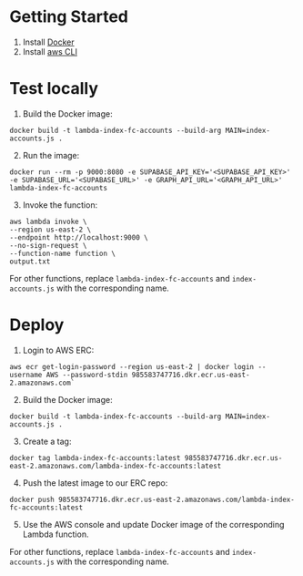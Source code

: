 # Getting Started

1. Install [Docker](https://docs.docker.com/get-started/)
1. Install [aws CLI](https://docs.aws.amazon.com/cli/v1/userguide/install-macos.html#awscli-install-osx-pip)

# Test locally

1. Build the Docker image:

```
docker build -t lambda-index-fc-accounts --build-arg MAIN=index-accounts.js .
```

2. Run the image:

```
docker run --rm -p 9000:8080 -e SUPABASE_API_KEY='<SUPABASE_API_KEY>' -e SUPABASE_URL='<SUPABASE_URL>' -e GRAPH_API_URL='<GRAPH_API_URL>' lambda-index-fc-accounts
```

3. Invoke the function:

```
aws lambda invoke \
--region us-east-2 \
--endpoint http://localhost:9000 \
--no-sign-request \
--function-name function \
output.txt
```

For other functions, replace `lambda-index-fc-accounts` and `index-accounts.js` with the corresponding name.

# Deploy

1. Login to AWS ERC:

```
aws ecr get-login-password --region us-east-2 | docker login --username AWS --password-stdin 985583747716.dkr.ecr.us-east-2.amazonaws.com`
```

2. Build the Docker image:

```
docker build -t lambda-index-fc-accounts --build-arg MAIN=index-accounts.js .
```

3. Create a tag:

```
docker tag lambda-index-fc-accounts:latest 985583747716.dkr.ecr.us-east-2.amazonaws.com/lambda-index-fc-accounts:latest
```

4. Push the latest image to our ERC repo:

```
docker push 985583747716.dkr.ecr.us-east-2.amazonaws.com/lambda-index-fc-accounts:latest
```

5. Use the AWS console and update Docker image of the corresponding Lambda function.

For other functions, replace `lambda-index-fc-accounts` and `index-accounts.js` with the corresponding name.

